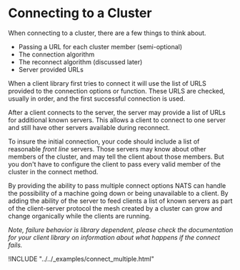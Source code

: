 # Connecting to a Cluster

When connecting to a cluster, there are a few things to think about.

* Passing a URL for each cluster member (semi-optional)
* The connection algorithm
* The reconnect algorithm (discussed later)
* Server provided URLs

When a client library first tries to connect it will use the list of URLS provided to the connection options or function. These URLS are checked, usually in order, and the first successful connection is used.

After a client connects to the server, the server may provide a list of URLs for additional known servers. This allows a client to connect to one server and still have other servers available during reconnect.

To insure the initial connection, your code should include a list of reasonable _front line_ servers. Those servers may know about other members of the cluster, and may tell the client about those members. But you don't have to configure the client to pass every valid member of the cluster in the connect method.

By providing the ability to pass multiple connect options NATS can handle the possibility of a machine going down or being unavailable to a client. By adding the ability of the server to feed clients a list of known servers as part of the client-server protocol the mesh created by a cluster can grow and change organically while the clients are running.

*Note, failure behavior is library dependent, please check the documentation for your client library on information about what happens if the connect fails.*

!INCLUDE "../../_examples/connect_multiple.html"